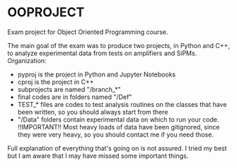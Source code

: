 # OOPROJECT
Exam project for Object Oriented Programming course.

The main goal of the exam was to produce two projects, in Python and C++, to analyze experimental data from tests on amplifiers and SiPMs.
Organization:
- pyproj is the project in Python and Jupyter Notebooks
- cproj is the project in C++
- subprojects are named "/branch_\*"
- final codes are in folders named "/Def" 
- TEST_\* files are codes to test analysis routines on the classes that have been written, so you should always start from there
- "/Data" folders contain experimental data on which to run your code. !!IMPORTANT!! Most heavy loads of data have been gitignored, since they were very heavy, so you should contact me if you need those.

Full explanation of everything that's going on is not assured. I tried my best but I am aware that I may have missed some important things.
